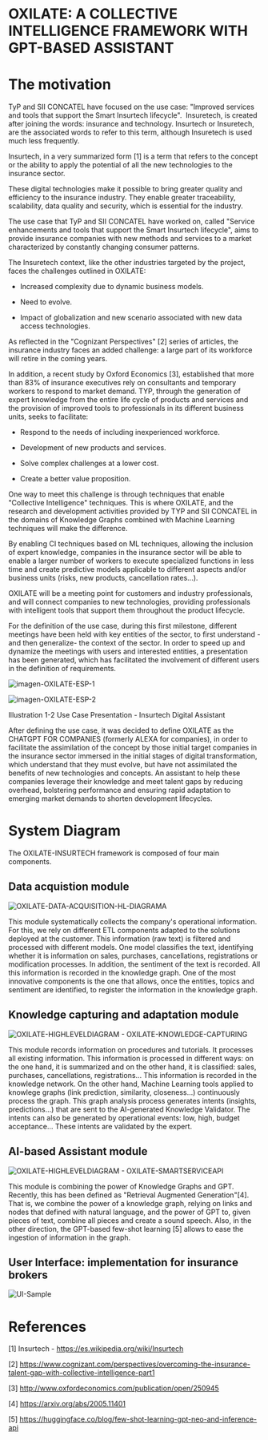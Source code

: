 # OXILATE: A COLLECTIVE INTELLIGENCE FRAMEWORK WITH GPT-BASED ASSISTANT


# The motivation

TyP and SII CONCATEL have focused on the use case: "Improved services and tools that support the Smart Insurtech lifecycle".  Insuretech, is created after joining the words: insurance and technology. Insurtech or Insuretech, are the associated words to refer to this term, although Insuretech is used much less frequently.

Insurtech, in a very summarized form [1] is a term that refers to the concept or the ability to apply the potential of all the new technologies to the insurance sector.

These digital technologies make it possible to bring greater quality and efficiency to the insurance industry. They enable greater traceability, scalability, data quality and security, which is essential for the industry.

The use case that TyP and SII CONCATEL have worked on, called "Service enhancements and tools that support the Smart Insurtech lifecycle", aims to provide insurance companies with new methods and services to a market characterized by constantly changing consumer patterns.

The Insuretech context, like the other industries targeted by the project, faces the challenges outlined in OXILATE:

- Increased complexity due to dynamic business models.

- Need to evolve. 

- Impact of globalization and new scenario associated with new data access technologies.

As reflected in the "Cognizant Perspectives" [2] series of articles, the insurance industry faces an added challenge: a large part of its workforce will retire in the coming years.

In addition, a recent study by Oxford Economics [3], established that more than 83% of insurance executives rely on consultants and temporary workers to respond to market demand. TYP, through the generation of expert knowledge from the entire life cycle of products and services and the provision of improved tools to professionals in its different business units, seeks to facilitate:

- Respond to the needs of including inexperienced workforce.

- Development of new products and services.

- Solve complex challenges at a lower cost.

- Create a better value proposition.

One way to meet this challenge is through techniques that enable "Collective Intelligence" techniques. This is where OXILATE, and the research and development activities provided by TYP and SII CONCATEL  in the domains of Knowledge Graphs combined with Machine Learning techniques will make the difference.

By enabling CI techniques based on ML techniques, allowing the inclusion of expert knowledge, companies in the insurance sector will be able to enable a larger number of workers to execute specialized functions in less time and create predictive models applicable to different aspects and/or business units (risks, new products, cancellation rates...).

OXILATE will be a meeting point for customers and industry professionals, and will connect companies to new technologies, providing professionals with intelligent tools that support them throughout the product lifecycle.

For the definition of the use case, during this first milestone, different meetings have been held with key entities of the sector, to first understand -and then generalize- the context of the sector. In order to speed up and dynamize the meetings with users and interested entities, a presentation has been generated, which has facilitated the involvement of different users in the definition of requirements.

![imagen-OXILATE-ESP-1](https://user-images.githubusercontent.com/73121692/214376210-9d698bdf-ae7c-4701-bb83-3125bf15ce4d.png)
  
  
![imagen-OXILATE-ESP-2](https://user-images.githubusercontent.com/73121692/214376786-bbbe0b02-ca0e-44c7-87c0-f7ba360c53df.png)



Illustration 1-2 Use Case Presentation - Insurtech Digital Assistant

After defining the use case, it was decided to define OXILATE as the CHATGPT FOR COMPANIES (formerly ALEXA for companies), in order to facilitate the assimilation of the concept by those initial target companies in the insurance sector immersed in the initial stages of digital transformation, which understand that they must evolve, but have not assimilated the benefits of new technologies and concepts. An assistant to help these companies leverage their knowledge and meet talent gaps by reducing overhead, bolstering performance and ensuring rapid adaptation to emerging market demands to shorten development lifecycles.




# System Diagram

The OXILATE-INSURTECH framework is composed of four main components. 

## Data acquistion module

![OXILATE-DATA-ACQUISITION-HL-DIAGRAMA](https://user-images.githubusercontent.com/73121692/215027894-1c99362c-dc16-4e5a-a467-1a96918e9406.png)

This module systematically collects the company's operational information. For this, we rely on different ETL components adapted to the solutions deployed at the customer. This information (raw text) is filtered and processed with different models. One model classifies the text, identifying whether it is information on sales, purchases, cancellations, registrations or modification processes. In addition, the sentiment of the text is recorded. All this information is recorded in the knowledge graph. One of the most innovative components is the one that allows, once the entities, topics and sentiment are identified, to register the information in the knowledge graph.


## Knowledge capturing and adaptation module

![OXILATE-HIGHLEVELDIAGRAM - OXILATE-KNOWLEDGE-CAPTURING](https://user-images.githubusercontent.com/73121692/215027947-b00946cb-1331-4496-819e-54e651300ec3.png)

This module records information on procedures and tutorials. It processes all existing information. This information is processed in different ways: on the one hand, it is summarized and on the other hand, it is classified: sales, purchases, cancellations, registrations... This information is recorded in the knowledge network. On the other hand, Machine Learning tools applied to knowlege graphs (link prediction, similarity, closeness...) continuously process the graph. This graph analysis process generates intents (insights, predictions...) that are sent to the AI-generated Knowledge Validator. The intents can also be generated by operational events: low, high, budget acceptance... These intents are validated by the expert. 

## AI-based Assistant module


![OXILATE-HIGHLEVELDIAGRAM - OXILATE-SMARTSERVICEAPI](https://user-images.githubusercontent.com/73121692/215027964-9cffeeae-b0c7-43f0-89d1-fcd65f01e0db.png)

This module is combining the power of Knowledge Graphs and GPT. Recently, this has been defined as  "Retrieval Augmented Generation"[4]. That is, we combine the power of a knowledge graph, relying on links and nodes that defined with natural language, and the power of GPT to, given pieces of text, combine all pieces and create a sound speech. Also, in the other direction, the GPT-based few-shot learning [5] allows to ease the ingestion of information in the graph. 


## User Interface: implementation for insurance brokers


![UI-Sample](https://user-images.githubusercontent.com/73121692/215028219-6901c840-3321-4ed3-a471-0f71bff049a2.png)


# References

[1] Insurtech - https://es.wikipedia.org/wiki/Insurtech

[2] https://www.cognizant.com/perspectives/overcoming-the-insurance-talent-gap-with-collective-intelligence-part1

[3] http://www.oxfordeconomics.com/publication/open/250945

[4] https://arxiv.org/abs/2005.11401

[5] https://huggingface.co/blog/few-shot-learning-gpt-neo-and-inference-api

